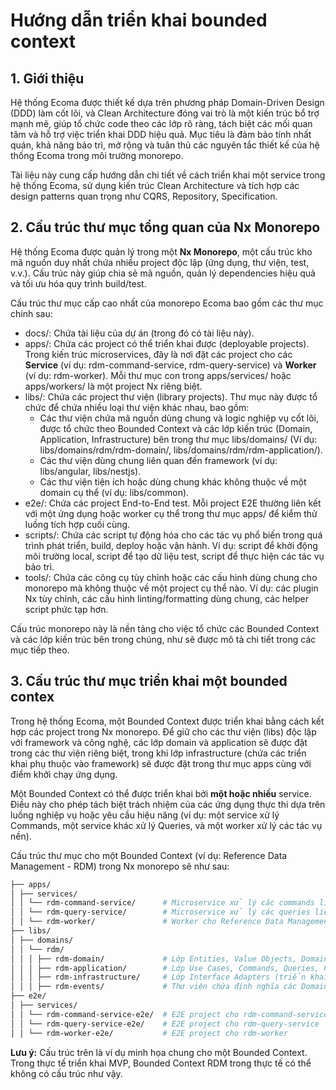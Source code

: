# **Hướng dẫn triển khai bounded context**

## **1\. Giới thiệu**

Hệ thống Ecoma được thiết kế dựa trên phương pháp Domain-Driven Design (DDD) làm cốt lõi, và Clean Architecture đóng vai trò là một kiến trúc bổ trợ mạnh mẽ, giúp tổ chức code theo các lớp rõ ràng, tách biệt các mối quan tâm và hỗ trợ việc triển khai DDD hiệu quả. Mục tiêu là đảm bảo tính nhất quán, khả năng bảo trì, mở rộng và tuân thủ các nguyên tắc thiết kế của hệ thống Ecoma trong môi trường monorepo.

Tài liệu này cung cấp hướng dẫn chi tiết về cách triển khai một service trong hệ thống Ecoma, sử dụng kiến trúc Clean Architecture và tích hợp các design patterns quan trọng như CQRS, Repository, Specification.

## **2\. Cấu trúc thư mục tổng quan của Nx Monorepo**

Hệ thống Ecoma được quản lý trong một **Nx Monorepo**, một cấu trúc kho mã nguồn duy nhất chứa nhiều project độc lập (ứng dụng, thư viện, test, v.v.). Cấu trúc này giúp chia sẻ mã nguồn, quản lý dependencies hiệu quả và tối ưu hóa quy trình build/test.

Cấu trúc thư mục cấp cao nhất của monorepo Ecoma bao gồm các thư mục chính sau:

- docs/: Chứa tài liệu của dự án (trong đó có tài liệu này).
- apps/: Chứa các project có thể triển khai được (deployable projects). Trong kiến trúc microservices, đây là nơi đặt các project cho các **Service** (ví dụ: rdm-command-service, rdm-query-service) và **Worker** (ví dụ: rdm-worker). Mỗi thư mục con trong apps/services/ hoặc apps/workers/ là một project Nx riêng biệt.
- libs/: Chứa các project thư viện (library projects). Thư mục này được tổ chức để chứa nhiều loại thư viện khác nhau, bao gồm:
  - Các thư viện chứa mã nguồn dùng chung và logic nghiệp vụ cốt lõi, được tổ chức theo Bounded Context và các lớp kiến trúc (Domain, Application, Infrastructure) bên trong thư mục libs/domains/ (Ví dụ: libs/domains/rdm/rdm-domain/, libs/domains/rdm/rdm-application/).
  - Các thư viện dùng chung liên quan đến framework (ví dụ: libs/angular, libs/nestjs).
  - Các thư viện tiện ích hoặc dùng chung khác không thuộc về một domain cụ thể (ví dụ: libs/common).
- e2e/: Chứa các project End-to-End test. Mỗi project E2E thường liên kết với một ứng dụng hoặc worker cụ thể trong thư mục apps/ để kiểm thử luồng tích hợp cuối cùng.
- scripts/: Chứa các script tự động hóa cho các tác vụ phổ biến trong quá trình phát triển, build, deploy hoặc vận hành. Ví dụ: script để khởi động môi trường local, script để tạo dữ liệu test, script để thực hiện các tác vụ bảo trì.
- tools/: Chứa các công cụ tùy chỉnh hoặc các cấu hình dùng chung cho monorepo mà không thuộc về một project cụ thể nào. Ví dụ: các plugin Nx tùy chỉnh, các cấu hình linting/formatting dùng chung, các helper script phức tạp hơn.

Cấu trúc monorepo này là nền tảng cho việc tổ chức các Bounded Context và các lớp kiến trúc bên trong chúng, như sẽ được mô tả chi tiết trong các mục tiếp theo.

## **3\. Cấu trúc thư mục triển khai một bounded contex**

Trong hệ thống Ecoma, một Bounded Context được triển khai bằng cách kết hợp các project trong Nx monorepo. Để giữ cho các thư viện (libs) độc lập với framework và công nghệ, các lớp domain và application sẽ được đặt trong các thư viện riêng biệt, trong khi lớp infrastructure (chứa các triển khai phụ thuộc vào framework) sẽ được đặt trong thư mục apps cùng với điểm khởi chạy ứng dụng.

Một Bounded Context có thể được triển khai bởi **một hoặc nhiều** service. Điều này cho phép tách biệt trách nhiệm của các ứng dụng thực thi dựa trên luồng nghiệp vụ hoặc yêu cầu hiệu năng (ví dụ: một service xử lý Commands, một service khác xử lý Queries, và một worker xử lý các tác vụ nền).

Cấu trúc thư mục cho một Bounded Context (ví dụ: Reference Data Management \- RDM) trong Nx monorepo sẽ như sau:

```bash
├── apps/
│ ├── services/
│ │ └── rdm-command-service/      # Microservice xử lý các commands liên quan đến RDM BC
│ │ └── rdm-query-service/        # Microservice xử lý các queries liên quan đến RDM BC
│ │ └── rdm-worker/               # Worker cho Reference Data Management (xử lý các tác vụ nền, các tác vụ được thực hiện theo lịch...)
├── libs/
│ ├── domains/
│ │ └── rdm/
│ │ │ ├── rdm-domain/             # Lớp Entities, Value Objects, Domain Services, Aggregates (không chứa Domain Events)
│ │ │ ├── rdm-application/        # Lớp Use Cases, Commands, Queries, Ports (Interfaces)
│ │ │ ├── rdm-infrastructure/     # Lớp Interface Adapters (triển khai Ports, tương tác DB, Message Broker)
│ │ │ ├── rdm-events/             # Thư viện chứa định nghĩa các Domain Events của RDM BC
├── e2e/
│ ├── services/
│ │ └── rdm-command-service-e2e/  # E2E project cho rdm-command-service
│ │ └── rdm-query-service-e2e/    # E2E project cho rdm-query-service
│ │ └── rdm-worker-e2e/           # E2E project cho rdm-worker
```

**Lưu ý:** Cấu trúc trên là ví dụ minh họa chung cho một Bounded Context. Trong thực tế triển khai MVP, Bounded Context RDM trong thực tế có thể không có cấu trúc như vậy.